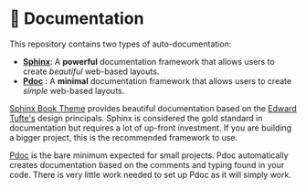📄 Documentation
================

This repository contains two types of auto-documentation:

* [**Sphinx**](https://sphinx-book-theme.readthedocs.io/en/stable/): A **powerful** documentation framework that allows users to create *beautiful* web-based layouts.
* [**Pdoc**](https://pdoc.dev/) : A **minimal** documentation framework that allows users to create *simple* web-based layouts.

[Sphinx Book Theme](https://sphinx-book-theme.readthedocs.io/en/stable/) provides beautiful documentation based on the [Edward Tufte's](https://edwardtufte.github.io/tufte-css/) design principals.  Sphinx is considered the gold standard in documentation but requires a lot of up-front investment.  If you are building a bigger project, this is the recommended framework to use.

[Pdoc](https://pdoc.dev/) is the bare minimum expected for small projects.  Pdoc automatically creates documentation based on the comments and typing found in your code.  There is very little work needed to set up Pdoc as it will simply work.
